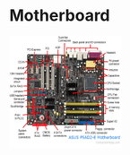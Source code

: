 # Motherboard



<img src="https://github.com/Chogue7809/Computer-Architecture/blob/main/images/motherboard.jpg" width="200" height="200">  
